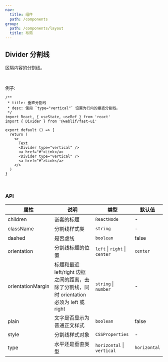 ```yaml
---
nav:
  title: 组件
  path: /components
group:
  path: /components/layout
  title: 布局
---
```


## Divider 分割线

区隔内容的分割线。

<br />

例子:

```tsx
/**
 * title: 垂直分割线
 * desc: 使用 `type="vertical"` 设置为行内的垂直分割线。
 */
import React, { useState, useRef } from 'react'
import { Divider } from '@weblif/fast-ui'

export default () => {
  return (
    <>
      Text
      <Divider type="vertical" />
      <a href="#">Link</a>
      <Divider type="vertical" />
      <a href="#">Link</a>
    </>
  )
}
```

<br />

### API

| 属性              | 说明                                                                                      | 类型                          | 默认值       |
| ----------------- | ----------------------------------------------------------------------------------------- | ----------------------------- | ------------ |
| children          | 嵌套的标题                                                                                | `ReactNode`                   | -            |
| className         | 分割线样式类                                                                              | `string`                      | -            |
| dashed            | 是否虚线                                                                                  | `boolean`                     | false        |
| orientation       | 分割线标题的位置                                                                          | `left` \| `right` \| `center` | `center`     |
| orientationMargin | 标题和最近 left/right 边框之间的距离，去除了分割线，同时 orientation 必须为 left 或 right | `string` \| `number`          | -            |
| plain             | 文字是否显示为普通正文样式                                                                | `boolean`                     | false        |
| style             | 分割线样式对象                                                                            | `CSSProperties`               | -            |
| type              | 水平还是垂直类型                                                                          | `horizontal` \| `vertical`    | `horizontal` |

